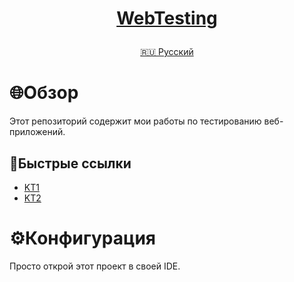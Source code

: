 <h1>
<p align="center">
<a href="https://github.com/GnomeShift/WebTesting" target="_blank" rel="noopener referrer">WebTesting</a>
</p>
</h1>

<p align="center">
<a href="README.md">🇷🇺 Русский</a>
</p>

# 🌐Обзор
Этот репозиторий содержит мои работы по тестированию веб-приложений.

## 🚀Быстрые ссылки
* [KT1](KT1/KT1.ipynb)
* [KT2](KT2/KT2.ipynb)

# ⚙️Конфигурация
Просто открой этот проект в своей IDE.
